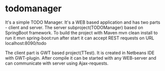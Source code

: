 # todomanager
It's a simple TODO Manager. It's a WEB based application and has two parts - client and server.
The server subproject(TODOManager) based on SpringBoot framework. To build the project with Maven
  mvn clean install
to run it
  mvn spring-boot:run
after start it can accept REST requests on URL
  localhost:8090/todo
  
The client part is GWT based project(TTest). It is created in Netbeans IDE with GWT-plugin.
After compile it can be started with any WEB-server and can communicate with server using Ajax-requests.
 
